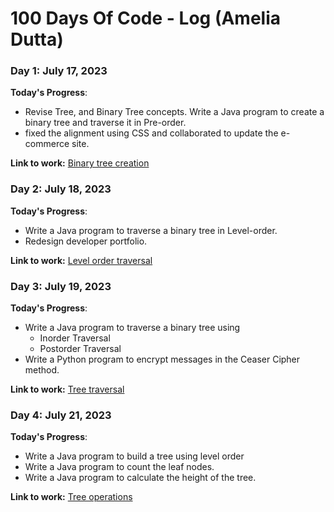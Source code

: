 # 100 Days Of Code - Log (Amelia Dutta)

### Day 1: July 17, 2023

**Today's Progress**: 
- Revise Tree, and Binary Tree concepts. Write a Java program to create a binary tree and traverse it in Pre-order.
- fixed the alignment using CSS and collaborated to update the e-commerce site.

**Link to work:** [Binary tree creation](https://github.com/amelia2802/Coding-Practice/blob/master/Trees/binaryTreeCreation.java)

### Day 2: July 18, 2023

**Today's Progress**: 
- Write a Java program to traverse a binary tree in Level-order.
- Redesign developer portfolio.

**Link to work:** [Level order traversal](https://github.com/amelia2802/Coding-Practice/blob/master/Trees/levelOrderTraversal.java)

### Day 3: July 19, 2023

**Today's Progress**: 
- Write a Java program to traverse a binary tree using
     - Inorder Traversal
     - Postorder Traversal 
- Write a Python program to encrypt messages in the Ceaser Cipher method.

**Link to work:** [Tree traversal](https://github.com/amelia2802/Coding-Practice/blob/master/Trees/treeTraversal.java)

### Day 4: July 21, 2023

**Today's Progress**: 
- Write a Java program to build a tree using level order
- Write a Java program to count the leaf nodes.
- Write a Java program to calculate the height of the tree.

**Link to work:** [Tree operations](https://github.com/amelia2802/Coding-Practice/blob/master/Trees/Readme.md)
